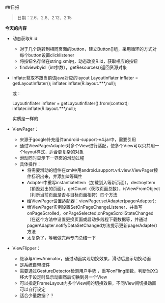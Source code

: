 ##日报
>日期：2.6、2.8、2.12、2.15

**今天的内容**

* 动态获取R.id
	* 对于几个跳转到相同页面的button，建立Button[]组，采用循环的方式对每个button设置clicklistener
	* 将按钮名存储在string.xml内，动态改变R.id，获取相应的按钮
	* findviewbyid（int参数），getResources()返回资源对象
* inflate:获取不跟当前该java对应的layout
	LayoutInflater inflater = getLayoutInflater(); inflater.inflate(R.layout.***,null);
	
	或：
	
	LayoutInflater inflater = getLayoutInflater().from(context); 
	inflater.inflate(R.layout.***,null);
	
	实质是一样的
* ViewPager：
	* 来源于google补充组件android-support-v4.jar中，需要引用
	* 通过ViewPagerAdapter对多个View进行适配，使多个View可以只共用一个layout样式，适合更复杂的对象
	* 滑动同时显示下一界面的滑动过程
	* 具体操作：
		* 将需要滑动的组件在xml中用android.support.v4.view.ViewPager控件标识出来，并添加id等属性
		* Adapter中重写instantiateItem（加载划入等新页面），destroyItem（销毁划出的页面），getCount（获取页面总数），isViewFromObject（判断当前页面是否与目标页面相符）四个方法
		* 给ViewPager设置适配器：viewPager.setAdapter(pagerAdapter);
		* 给ViewPager实例设置SetOnPageChangeListener，并重写onPageScrolled，onPageSelected,onPageScrollStateChanged（在这个方法中设置更换页面或启动多线程下载数据等，并通过pagerAdapter.notifyDataSetChanged方法提示更新pagerAdapter）方法
		* 太复杂了，等我做完再专门总结一下
* ViewFlipper：
   * 继承与ViewAnimator，通过动画实现切换效果，滑动后显示切换动画
   * 是系统自带控件
   * 需要通过GestureDetector检测用户手势 ，重写onFling函数，判断当X位移大于设定时显示动画然后切换到另一个View
   * 可以指定FrameLayout内多个View间的切换效果，不同View间切换动画可以自行设定
   * 适合少量数据？？